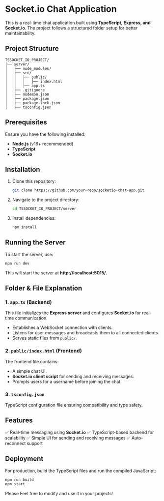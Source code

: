 # Socket.io Chat Application

This is a real-time chat application built using **TypeScript, Express, and Socket.io**. The project follows a structured folder setup for better maintainability.

## Project Structure
```
TSSOCKET_IO_PROJECT/
│── server/
│   ├── node_modules/
│   ├── src/
│   │   ├── public/
│   │   │   ├── index.html
│   │   ├── app.ts
│   ├── .gitignore
│   ├── nodemon.json
│   ├── package.json
│   ├── package-lock.json
│   ├── tsconfig.json
```

## Prerequisites
Ensure you have the following installed:
- **Node.js** (v16+ recommended)
- **TypeScript**
- **Socket.io**

## Installation
1. Clone this repository:
   ```sh
   git clone https://github.com/your-repo/socketio-chat-app.git
   ```
2. Navigate to the project directory:
   ```sh
   cd TSSOCKET_IO_PROJECT/server
   ```
3. Install dependencies:
   ```sh
   npm install
   ```

## Running the Server
To start the server, use:
```sh
npm run dev
```
This will start the server at **http://localhost:5015/**.

## Folder & File Explanation
### 1. `app.ts` (Backend)
This file initializes the **Express server** and configures **Socket.io** for real-time communication.

- Establishes a WebSocket connection with clients.
- Listens for user messages and broadcasts them to all connected clients.
- Serves static files from `public/`.

### 2. `public/index.html` (Frontend)
The frontend file contains:
- A simple chat UI.
- **Socket.io client script** for sending and receiving messages.
- Prompts users for a username before joining the chat.

### 3. `tsconfig.json`
TypeScript configuration file ensuring compatibility and type safety.

## Features
✅ Real-time messaging using **Socket.io**
✅ TypeScript-based backend for scalability
✅ Simple UI for sending and receiving messages
✅ Auto-reconnect support

## Deployment
For production, build the TypeScript files and run the compiled JavaScript:
```sh
npm run build
npm start
```

Please Feel free to modify and use it in your projects!

